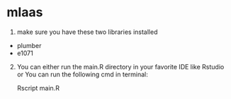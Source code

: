 # mlaas
1. make sure you have these two libraries installed 
- plumber
- e1071
2. You can either run the main.R directory in your favorite IDE like Rstudio or
   You can run the following cmd in terminal:

   Rscript main.R
